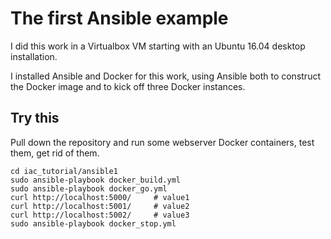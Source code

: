# The first Ansible example

I did this work in a Virtualbox VM starting with an Ubuntu 16.04 desktop installation.

I installed Ansible and Docker for this work, using Ansible both to construct the Docker
image and to kick off three Docker instances.

## Try this

Pull down the repository and run some webserver Docker containers, test them, get rid of them.

```
cd iac_tutorial/ansible1
sudo ansible-playbook docker_build.yml
sudo ansible-playbook docker_go.yml
curl http://localhost:5000/     # value1
curl http://localhost:5001/     # value2
curl http://localhost:5002/     # value3
sudo ansible-playbook docker_stop.yml
```
